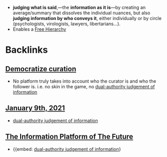 - __judging what is said__,—the __information as it is__—by creating an average/summary that dissolves the individual nuances, but also **__judging information by who conveys it__**, either individually or by circle (psychologists, virologists, lawyers, libertarians...).
- Enables a [Free Hierarchy](<Free Hierarchy.md>)

# Backlinks
## [Democratize curation](<Democratize curation.md>)
- No platform truly takes into account who the curator is and who the follower is. i.e. no skin in the game, no [dual-authority judgement of information](<dual-authority judgement of information.md>)

## [January 9th, 2021](<January 9th, 2021.md>)
- [dual-authority judgement of information](<dual-authority judgement of information.md>)

## [The Information Platform of The Future](<The Information Platform of The Future.md>)
- {{embed: [dual-authority judgement of information](<dual-authority judgement of information.md>)}

